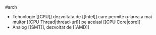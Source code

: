 #arch 
- Tehnologie [[CPU]] dezvoltata de [[Intel]] care permite rularea a mai multor [[CPU Thread|thread-uri]] pe acelasi [[CPU Core|core]]
- Analog [[SMT]], dezvoltat de [[AMD]]
